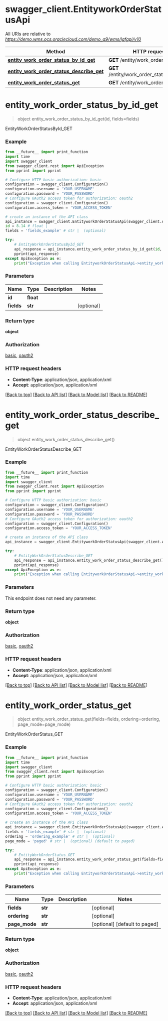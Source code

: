 # swagger_client.EntityworkOrderStatusApi

All URIs are relative to *https://demo.wms.ocs.oraclecloud.com/demo_a9/wms/lgfapi/v10*

Method | HTTP request | Description
------------- | ------------- | -------------
[**entity_work_order_status_by_id_get**](EntityworkOrderStatusApi.md#entity_work_order_status_by_id_get) | **GET** /entity/work_order_status/{id} | EntityWorkOrderStatusById_GET
[**entity_work_order_status_describe_get**](EntityworkOrderStatusApi.md#entity_work_order_status_describe_get) | **GET** /entity/work_order_status/describe | EntityWorkOrderStatusDescribe_GET
[**entity_work_order_status_get**](EntityworkOrderStatusApi.md#entity_work_order_status_get) | **GET** /entity/work_order_status | EntityWorkOrderStatus_GET


# **entity_work_order_status_by_id_get**
> object entity_work_order_status_by_id_get(id, fields=fields)

EntityWorkOrderStatusById_GET



### Example
```python
from __future__ import print_function
import time
import swagger_client
from swagger_client.rest import ApiException
from pprint import pprint

# Configure HTTP basic authorization: basic
configuration = swagger_client.Configuration()
configuration.username = 'YOUR_USERNAME'
configuration.password = 'YOUR_PASSWORD'
# Configure OAuth2 access token for authorization: oauth2
configuration = swagger_client.Configuration()
configuration.access_token = 'YOUR_ACCESS_TOKEN'

# create an instance of the API class
api_instance = swagger_client.EntityworkOrderStatusApi(swagger_client.ApiClient(configuration))
id = 8.14 # float | 
fields = 'fields_example' # str |  (optional)

try:
    # EntityWorkOrderStatusById_GET
    api_response = api_instance.entity_work_order_status_by_id_get(id, fields=fields)
    pprint(api_response)
except ApiException as e:
    print("Exception when calling EntityworkOrderStatusApi->entity_work_order_status_by_id_get: %s\n" % e)
```

### Parameters

Name | Type | Description  | Notes
------------- | ------------- | ------------- | -------------
 **id** | **float**|  | 
 **fields** | **str**|  | [optional] 

### Return type

**object**

### Authorization

[basic](../README.md#basic), [oauth2](../README.md#oauth2)

### HTTP request headers

 - **Content-Type**: application/json, application/xml
 - **Accept**: application/json, application/xml

[[Back to top]](#) [[Back to API list]](../README.md#documentation-for-api-endpoints) [[Back to Model list]](../README.md#documentation-for-models) [[Back to README]](../README.md)

# **entity_work_order_status_describe_get**
> object entity_work_order_status_describe_get()

EntityWorkOrderStatusDescribe_GET



### Example
```python
from __future__ import print_function
import time
import swagger_client
from swagger_client.rest import ApiException
from pprint import pprint

# Configure HTTP basic authorization: basic
configuration = swagger_client.Configuration()
configuration.username = 'YOUR_USERNAME'
configuration.password = 'YOUR_PASSWORD'
# Configure OAuth2 access token for authorization: oauth2
configuration = swagger_client.Configuration()
configuration.access_token = 'YOUR_ACCESS_TOKEN'

# create an instance of the API class
api_instance = swagger_client.EntityworkOrderStatusApi(swagger_client.ApiClient(configuration))

try:
    # EntityWorkOrderStatusDescribe_GET
    api_response = api_instance.entity_work_order_status_describe_get()
    pprint(api_response)
except ApiException as e:
    print("Exception when calling EntityworkOrderStatusApi->entity_work_order_status_describe_get: %s\n" % e)
```

### Parameters
This endpoint does not need any parameter.

### Return type

**object**

### Authorization

[basic](../README.md#basic), [oauth2](../README.md#oauth2)

### HTTP request headers

 - **Content-Type**: application/json, application/xml
 - **Accept**: application/json, application/xml

[[Back to top]](#) [[Back to API list]](../README.md#documentation-for-api-endpoints) [[Back to Model list]](../README.md#documentation-for-models) [[Back to README]](../README.md)

# **entity_work_order_status_get**
> object entity_work_order_status_get(fields=fields, ordering=ordering, page_mode=page_mode)

EntityWorkOrderStatus_GET



### Example
```python
from __future__ import print_function
import time
import swagger_client
from swagger_client.rest import ApiException
from pprint import pprint

# Configure HTTP basic authorization: basic
configuration = swagger_client.Configuration()
configuration.username = 'YOUR_USERNAME'
configuration.password = 'YOUR_PASSWORD'
# Configure OAuth2 access token for authorization: oauth2
configuration = swagger_client.Configuration()
configuration.access_token = 'YOUR_ACCESS_TOKEN'

# create an instance of the API class
api_instance = swagger_client.EntityworkOrderStatusApi(swagger_client.ApiClient(configuration))
fields = 'fields_example' # str |  (optional)
ordering = 'ordering_example' # str |  (optional)
page_mode = 'paged' # str |  (optional) (default to paged)

try:
    # EntityWorkOrderStatus_GET
    api_response = api_instance.entity_work_order_status_get(fields=fields, ordering=ordering, page_mode=page_mode)
    pprint(api_response)
except ApiException as e:
    print("Exception when calling EntityworkOrderStatusApi->entity_work_order_status_get: %s\n" % e)
```

### Parameters

Name | Type | Description  | Notes
------------- | ------------- | ------------- | -------------
 **fields** | **str**|  | [optional] 
 **ordering** | **str**|  | [optional] 
 **page_mode** | **str**|  | [optional] [default to paged]

### Return type

**object**

### Authorization

[basic](../README.md#basic), [oauth2](../README.md#oauth2)

### HTTP request headers

 - **Content-Type**: application/json, application/xml
 - **Accept**: application/json, application/xml

[[Back to top]](#) [[Back to API list]](../README.md#documentation-for-api-endpoints) [[Back to Model list]](../README.md#documentation-for-models) [[Back to README]](../README.md)


